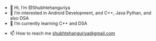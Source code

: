 - 👋 Hi, I’m @Shubhtehanguriya 
- 👀 I’m interested in Android Development, and C++, Java Pythan, and also DSA
- 🌱 I’m currently learning C++ and DSA
<!---
- 💞️ I’m looking to collaborate on 
--->
- 📫 How to reach me shubhtehanguriya@gmail.com

<!---
Shubhtehanguriya/Shubhtehanguriya is a ✨ special ✨ repository because its `README.md` (this file) appears on your GitHub profile.
You can click the Preview link to take a look at your changes.
--->
